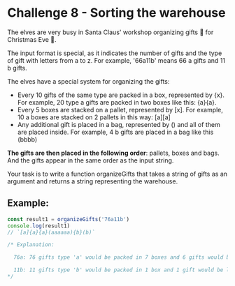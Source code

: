 # Challenge 8 -  Sorting the warehouse

The elves are very busy in Santa Claus' workshop organizing gifts 🎁 for Christmas Eve 🎄.

The input format is special, as it indicates the number of gifts and the type of gift with letters from a to z. For example, '66a11b' means 66 a gifts and 11 b gifts.

The elves have a special system for organizing the gifts:

- Every 10 gifts of the same type are packed in a box, represented by {x}. For example, 20 type a gifts are packed in two boxes like this: {a}{a}.
- Every 5 boxes are stacked on a pallet, represented by [x]. For example, 10 a boxes are stacked on 2 pallets in this way: [a][a]
- Any additional gift is placed in a bag, represented by () and all of them are placed inside. For example, 4 b gifts are placed in a bag like this (bbbb)

**The gifts are then placed in the following order**: pallets, boxes and bags. And the gifts appear in the same order as the input string.

Your task is to write a function organizeGifts that takes a string of gifts as an argument and returns a string representing the warehouse.

## Example:

```ts
const result1 = organizeGifts('76a11b')
console.log(result1)
// `[a]{a}{a}(aaaaaa){b}(b)`

/* Explanation:

  76a: 76 gifts type 'a' would be packed in 7 boxes and 6 gifts would be left, resulting in 1 pallet [a] (for the first 5 boxes), 2 loose boxes {a}{a} and a bag with 6 gifts (aaaaaa)

  11b: 11 gifts type 'b' would be packed in 1 box and 1 gift would be left, resulting in 1 loose box {b} and a bag with 1 gift (b)
*/
```